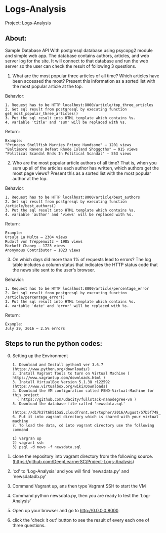 # Logs-Analysis
Project: Logs-Analysis

## About:
Sample Database API With postgresql database using psycopg2 module and simple web app.
The database contains authors, articles, and web server log for the site.
It will connect to that database and run the web server so the user can check the result of following 3 questions.

1. What are the most popular three articles of all time? 
Which articles have been accessed the most? Present this information as a sorted list with the most popular article at the top.

  Behavior:
  
	1. Request has to be HTTP localhost:8000/article/top_three_articles 
	2. Get sql result from postgresql by executing function get_most_popular_three_articles()	
	3. Put the sql result into HTML template which contains %s. 
	4. variable 'title' and 'sum' will be replaced with %s.
  Return:
  
  	Example:	
  	"Princess Shellfish Marries Prince Handsome" — 1201 views
  	"Baltimore Ravens Defeat Rhode Island Shoggoths" — 915 views
  	"Political Scandal Ends In Political Scandal" — 553 views

2. Who are the most popular article authors of all time? 
That is, when you sum up all of the articles each author has written, which authors get the most page views? 
Present this as a sorted list with the most popular author at the top.
  
  Behavior:
  
	1. Request has to be HTTP localhost:8000/article/best_authors 
	2. Get sql result from postgresql by executing function /article/best_authors()	
	3. Put the sql result into HTML template which contains %s. 
	4. variable 'author' and 'views' will be replaced with %s.
  Return:
  
	Example:	
	Ursula La Multa — 2304 views
  	Rudolf von Treppenwitz — 1985 views
  	Markoff Chaney — 1723 views
  	Anonymous Contributor — 1023 views

3. On which days did more than 1% of requests lead to errors? 
The log table includes a column status that indicates the HTTP status code that the news site sent to the user's browser.
  
  Behavior:
  
	1. Request has to be HTTP localhost:8000/article/percentage_error 
	2. Get sql result from postgresql by executing function /article/percentage_error()	
	3. Put the sql result into HTML template which contains %s. 
	4. variable 'date' and 'error' will be replaced with %s.
  Return:
  
 	Example:	
 	July 29, 2016 — 2.5% errors
  
## Steps to run the python codes:

0. Setting up the Environment

       1. Download and Install python3 ver 3.6.7 (https://www.python.org/downloads/)
       2. Install Vagrant Tools to turn on Virtual Machine ( https://www.vagrantup.com/downloads.html )
       3. Install VirtualBox Version 5.1.38 r122592 (https://www.virtualbox.org/wiki/Downloads)
       4. Download the VM configuration called FSND-Virtual-Machine for this project 
         ( https://github.com/udacity/fullstack-nanodegree-vm ) 
       5. Download the database file called 'newsdata.sql'
         (https://d17h27t6h515a5.cloudfront.net/topher/2016/August/57b5f748_newsdata/newsdata.zip)
       6. Put it into vagrant directory which is shared with your virtual machine
       7. To load the data, cd into vagrant directory use the following command
       
       1) vargran up 
       2) vagrant ssh
       3) psql -d news -f newsdata.sql

1. clone the repository into vagrant directory from the following source.
	(https://github.com/DeepLearnerSC/Project-Logs-Analysis)
2. 'cd' to 'Log-Analysis' and you will find 'newsdata.py' and 'newsdatadb.py'
3. Command Vagrant up, ans then type Vagrant SSH to start the VM
3. Command python newsdata.py, then you are ready to test the 'Log-Analysis'
4. Open up your browser and go to http://0.0.0.0:8000.
5. click the 'check it out' button to see the result of every each one of three questions.
